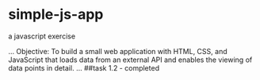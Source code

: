 # simple-js-app
a javascript exercise 

...
Objective: To build a small web application with HTML, CSS, and JavaScript that loads
data from an external API and enables the viewing of data points in detail.
...
##task 1.2 - completed
